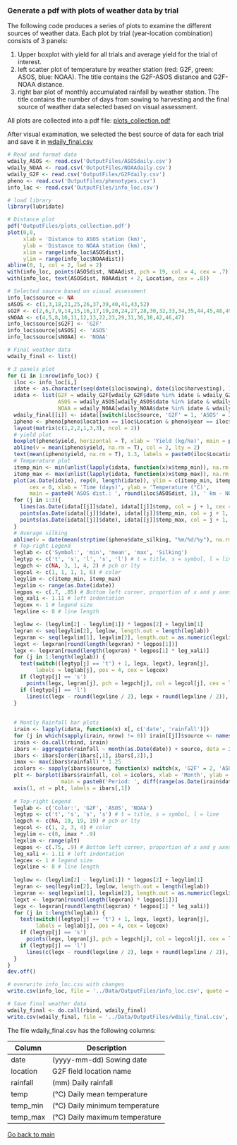 ### Generate a pdf with plots of weather data by trial

The following code produces a series of plots to examine the different sources of weather data. 
Each plot by trial (year-location combination) consists of 3 panels: 
1) Upper boxplot with yield for all trials and average yield for the trial of interest.
2) left scatter plot of temperature by weather station (red: G2F, green: ASOS, blue: NOAA). The title contains the G2F-ASOS distance and G2F-NOAA distance.
3) right bar plot of monthly accumulated rainfall by weather station. The title contains the number of days from sowing to harvesting and the final source of weather data selected based on visual assessment.

All plots are collected into a pdf file: [plots_collection.pdf](https://github.com/QuantGen/G2F_RESOURCES/blob/main/Data/OutputFiles/plots_collection.pdf)

After visual examination, we selected the best source of data for each trial and save it in [wdaily_final.csv](https://github.com/QuantGen/G2F_RESOURCES/blob/main/Data/OutputFiles/wdaily_final.csv)

```r
# Read and format data
wdaily_ASOS <- read.csv('OutputFiles/ASOSdaily.csv')
wdaily_NOAA <- read.csv('OutputFiles/NOAAdaily.csv')
wdaily_G2F <- read.csv('OutputFiles/G2Fdaily.csv')
pheno <- read.csv('OutputFiles/phenotypes.csv')
info_loc <- read.csv('OutputFiles/info_loc.csv')

# load library
library(lubridate)

# Distance plot
pdf('OutputFiles/plots_collection.pdf')
plot(0,0, 
     xlab = 'Distance to ASOS station (km)',
     ylab = 'Distance to NOAA station (km)',
     xlim = range(info_loc$ASOSdist),
     ylim = range(info_loc$NOAAdist))
abline(0, 1, col = 2, lwd = 2)
with(info_loc, points(ASOSdist, NOAAdist, pch = 19, col = 4, cex = .7))
with(info_loc, text(ASOSdist, NOAAdist + 2, Location, cex = .8))

# Selected source based on visual assessment
info_loc$source <- NA
sASOS <- c(1,3,18,21,25,26,37,39,40,41,43,52)
sG2F <- c(2,6,7,9,14,15,16,17,19,20,24,27,28,30,32,33,34,35,44,45,48,49,50,51)
sNOAA <- c(4,5,8,10,11,12,13,22,23,29,31,36,38,42,46,47)
info_loc$source[sG2F] <- 'G2F'
info_loc$source[sASOS] <- 'ASOS'
info_loc$source[sNOAA] <- 'NOAA'

# Final weather data
wdaily_final <- list()

# 3 panels plot
for (i in 1:nrow(info_loc)) {
  iloc <- info_loc[i,]
  idate <- as.character(seq(date(iloc$sowing), date(iloc$harvesting), 1))
  idata <- list(G2F = wdaily_G2F[wdaily_G2F$date %in% idate & wdaily_G2F$location == iloc$Location,],
                ASOS = wdaily_ASOS[wdaily_ASOS$date %in% idate & wdaily_ASOS$location == iloc$Location,],
                NOAA = wdaily_NOAA[wdaily_NOAA$date %in% idate & wdaily_NOAA$location == iloc$Location,])
  wdaily_final[[i]] <- idata[[switch(iloc$source, 'G2F' = 1, 'ASOS' = 2, 'NOAA' = 3)]]
  ipheno <- pheno[pheno$location == iloc$Location & pheno$year == iloc$year,]
  layout(matrix(c(1,2,2,1,3,3), ncol = 2))
  # yield plot
  boxplot(pheno$yield, horizontal = T, xlab = 'Yield (kg/ha)', main = paste0('Location: ', iloc$Location, ' - Year: ', year(idate)[1]))
  abline(v = mean(ipheno$yield, na.rm = T), col = 2, lty = 2)
  text(mean(ipheno$yield, na.rm = T), 1.3, labels = paste0(iloc$Location, ': mean'), col = 2)
  # Temperature plot
  itemp_min <- min(unlist(lapply(idata, function(x)x$temp_min)), na.rm = T)
  itemp_max <- max(unlist(lapply(idata, function(x)x$temp_max)), na.rm = T) * 1.2
  plot(as.Date(idate), rep(0, length(idate)), ylim = c(itemp_min, itemp_max),
       cex = 0, xlab = 'Time (days)', ylab = 'Temperature (°C)', 
       main = paste0('ASOS dist.: ', round(iloc$ASOSdist, 1), ' km - NOAA dist.: ', round(iloc$NOAAdist, 1), ' km'))
  for (j in 1:3){
    lines(as.Date(idata[[j]]$date), idata[[j]]$temp, col = j + 1, cex = .7)
    points(as.Date(idata[[j]]$date), idata[[j]]$temp_min, col = j + 1, cex = .7, pch = 3)
    points(as.Date(idata[[j]]$date), idata[[j]]$temp_max, col = j + 1, cex = .7, pch = 4)
  }
  # Average silking
  abline(v = date(mean(strptime(ipheno$date_silking, "%m/%d/%y"), na.rm = T)), col = 6, lty = 2)
  # Top-right Legend
  leglab <- c('Symbol:', 'min', 'mean', 'max', 'Silking')
  legtyp <- c('t', 's', 'l', 's', 'l') # t = title, s = symbol, l = line
  legpch <- c(NA, 3, 1, 4, 2) # pch or lty
  legcol <- c(1, 1, 1, 1, 6) # color
  legylim <- c(itemp_min, itemp_max)
  legxlim <- range(as.Date(idate))
  legpos <- c(.7, .85) # Bottom left corner, proportion of x and y axes
  leg_xali <- 1.11 # left indentation
  legcex <- 1 # legend size
  legxline <- 8 # line length

  leglow <- (legylim[2] - legylim[1]) * legpos[2] + legylim[1]
  legran <- seq(legylim[2], leglow, length.out = length(leglab))
  legxran <- seq(legxlim[1], legxlim[2], length.out = as.numeric(legxlim[2] - legxlim[1]))
  legxt <- legxran[round(length(legxran) * legpos[1])]
  legx <- legxran[round(length(legxran) * legpos[1] * leg_xali)]
  for (j in 1:length(leglab)) {
    text(switch((legtyp[j] == 't') + 1, legx, legxt), legran[j], 
         labels = leglab[j], pos = 4, cex = legcex)
    if (legtyp[j] == 's')
      points(legx, legran[j], pch = legpch[j], col = legcol[j], cex = legcex)
    if (legtyp[j] == 'l')
      lines(c(legx - round(legxline / 2), legx + round(legxline / 2)), rep(legran[j], 2), lty = legpch[j], col = legcol[j], cex = legcex)
  }
  
  
  # Montly Rainfall bar plots
  irain <- lapply(idata, function(x) x[, c('date', 'rainfall')])
  for (j in which(sapply(irain, nrow) != 0)) irain[[j]]$source <- names(irain)[j]
  irain <- do.call(rbind, irain)
  ibars <- aggregate(rainfall ~ month(as.Date(date)) + source, data = irain, sum)
  ibars <- ibars[order(ibars[,1], ibars[,2]),]
  imax <- max(ibars$rainfall) * 1.25
  icolors <- sapply(ibars$source, function(x) switch(x, 'G2F' = 2, 'ASOS' = 3, 'NOAA' = 4))
  plt <- barplot(ibars$rainfall, col = icolors, xlab = 'Month', ylab = 'Monthly rainfall (mm)', ylim = c(0, imax),
                 main = paste0('Period: ', diff(range(as.Date(irain$date))), ' days - Selected source: ', iloc$source))
  axis(1, at = plt, labels = ibars[,1])
  
  # Top-right Legend
  leglab <- c('Color:', 'G2F', 'ASOS', 'NOAA')
  legtyp <- c('t', 's', 's', 's') # t = title, s = symbol, l = line
  legpch <- c(NA, 19, 19, 19) # pch or lty
  legcol <- c(1, 2, 3, 4) # color
  legylim <- c(0, imax * .9)
  legxlim <- range(plt)
  legpos <- c(.75, .9) # Bottom left corner, proportion of x and y axes
  leg_xali <- 1.11 # left indentation
  legcex <- 1 # legend size
  legxline <- 8 # line length
  
  leglow <- (legylim[2] - legylim[1]) * legpos[2] + legylim[1]
  legran <- seq(legylim[2], leglow, length.out = length(leglab))
  legxran <- seq(legxlim[1], legxlim[2], length.out = as.numeric(legxlim[2] - legxlim[1]))
  legxt <- legxran[round(length(legxran) * legpos[1])]
  legx <- legxran[round(length(legxran) * legpos[1] * leg_xali)]
  for (j in 1:length(leglab)) {
    text(switch((legtyp[j] == 't') + 1, legx, legxt), legran[j], 
         labels = leglab[j], pos = 4, cex = legcex)
    if (legtyp[j] == 's')
      points(legx, legran[j], pch = legpch[j], col = legcol[j], cex = legcex)
    if (legtyp[j] == 'l')
      lines(c(legx - round(legxline / 2), legx + round(legxline / 2)), rep(legran[j], 2), lty = legpch[j], col = legcol[j], cex = legcex)
  }
}
dev.off()

# overwrite info_loc.csv with changes
write.csv(info_loc, file = '../Data/OutputFiles/info_loc.csv', quote = F, row.names = F)

# Save final weather data
wdaily_final <- do.call(rbind, wdaily_final)
write.csv(wdaily_final, file = '../Data/OutputFiles/wdaily_final.csv', quote = F, row.names = F)
```

The file wdaily_final.csv has the following columns:

|Column|Description|
|------|-----------|
|date| (yyyy-mm-dd) Sowing date |
|location| G2F field location name |
|rainfall| (mm) Daily rainfall |
|temp| (°C) Daily mean temperature |
|temp_min| (°C) Daily minimum temperature |
|temp_max| (°C) Daily maximum temperature |

[Go back to main](https://github.com/QuantGen/G2F_RESOURCES)
